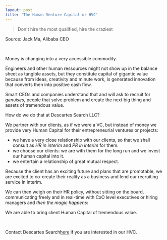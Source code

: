 ```yaml
---
layout: post
title: 'The Human Venture Capital or HVC'
---
```


> Don't hire the most qualified, hire the craziest 

Source: Jack Ma, Alibaba CEO

<br>

Money is changing into a very accessible commodity. 

Engineers and other human ressources might not show up in the balance sheet as tangible assets, but they constitute capital of gigantic value because from ideas, creativity and minute work, is generated innovation that converts then into positive cash flow.

Smart CEOs and companies understand that and will ask to recruit for _genuises_, people that solve problem and create the next big thing and assets of tremendous value.

How do we do that at Descartes Search LLC? 

We partner with our clients, as if we were a VC, but instead of money we provide very Human Capital for their entrepreneurial ventures or projects:
+ we have a very close relationship with our clients, so that we shall consult as _HR in interim_ and _PR in interim_ for them.
+ we choose our clients: we are with them for the long run and we invest our human capital into it.
+ we entertain a relationship of great mutual respect.

Because the client has an exciting future and plans that are promotable, we are excited to co-create their reality as a business and lend our recruiting service in interim.

We can then weigh on their HR policy, without sitting on the board, communicating freely and in real-time with CxO level executives or hiring managers and _then the magic happens_:

We are able to bring client Human Capital of tremendous value.

<br>

Contact Descartes Search[here](http://descartes-search.com/contact_en.php) if you are interested in our HVC.
